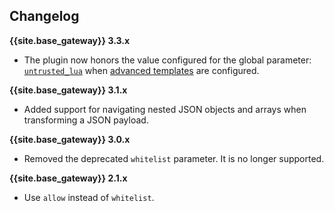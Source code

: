 ## Changelog

**{{site.base_gateway}} 3.3.x**
- The plugin now honors the value configured for the global parameter: [`untrusted_lua`](/gateway/latest/reference/configuration/#untrusted_lua)
  when [advanced templates](/hub/kong-inc/request-transformer-advanced/how-to/templates/#advanced-templates) are configured.

**{{site.base_gateway}} 3.1.x**
- Added support for navigating nested JSON objects and arrays when transforming a JSON payload.

**{{site.base_gateway}} 3.0.x**
- Removed the deprecated `whitelist` parameter.
It is no longer supported.

**{{site.base_gateway}} 2.1.x**

- Use `allow` instead of `whitelist`.
